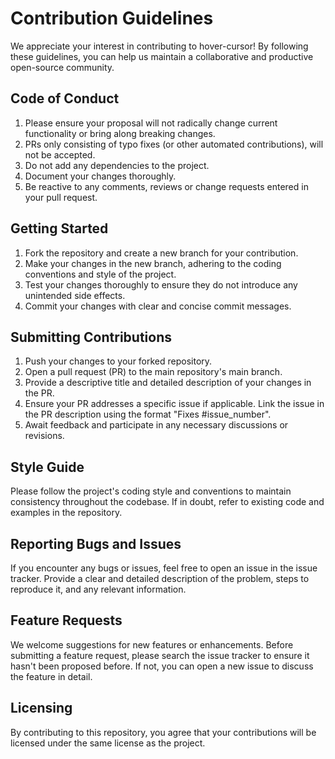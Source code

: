 # Contribution Guidelines

We appreciate your interest in contributing to hover-cursor! By following these guidelines, you can help us maintain a collaborative and productive open-source community.

## Code of Conduct

1. Please ensure your proposal will not radically change current functionality or bring along breaking changes.
2. PRs only consisting of typo fixes (or other automated contributions), will not be accepted.
3. Do not add any dependencies to the project.
4. Document your changes thoroughly.
5. Be reactive to any comments, reviews or change requests entered in your pull request.

## Getting Started

1. Fork the repository and create a new branch for your contribution.
2. Make your changes in the new branch, adhering to the coding conventions and style of the project.
3. Test your changes thoroughly to ensure they do not introduce any unintended side effects.
4. Commit your changes with clear and concise commit messages.

## Submitting Contributions

1. Push your changes to your forked repository.
2. Open a pull request (PR) to the main repository's main branch.
3. Provide a descriptive title and detailed description of your changes in the PR.
4. Ensure your PR addresses a specific issue if applicable. Link the issue in the PR description using the format "Fixes #issue_number".
5. Await feedback and participate in any necessary discussions or revisions.

## Style Guide

Please follow the project's coding style and conventions to maintain consistency throughout the codebase. If in doubt, refer to existing code and examples in the repository.

## Reporting Bugs and Issues

If you encounter any bugs or issues, feel free to open an issue in the issue tracker. Provide a clear and detailed description of the problem, steps to reproduce it, and any relevant information.

## Feature Requests

We welcome suggestions for new features or enhancements. Before submitting a feature request, please search the issue tracker to ensure it hasn't been proposed before. If not, you can open a new issue to discuss the feature in detail.

## Licensing

By contributing to this repository, you agree that your contributions will be licensed under the same license as the project.
